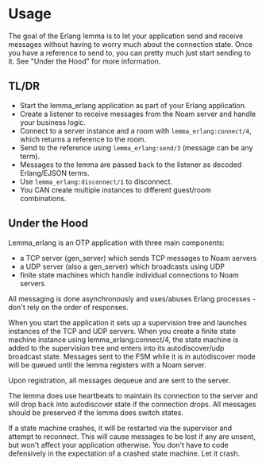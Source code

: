 # Usage
The goal of the Erlang lemma is to let your application send and receive messages without having to worry much about the connection state.  Once you have a reference to send to, you can pretty much just start sending to it. See "Under the Hood" for more information.

## TL/DR
 - Start the lemma_erlang application as part of your Erlang application.
 - Create a listener to receive messages from the Noam server and handle your business logic.
 - Connect to a server instance and a room with ```lemma_erlang:connect/4```, which returns a reference to the room.
 - Send to the reference using ```lemma_erlang:send/3``` (message can be any term).
 - Messages to the lemma are passed back to the listener as decoded Erlang/EJSON terms.
 - Use ```lemma_erlang:disconnect/1``` to disconnect.
 - You CAN create multiple instances to different guest/room combinations.

## Under the Hood
Lemma_erlang is an OTP application with three main components:
 - a TCP server (gen_server) which sends TCP messages to Noam servers
 - a UDP server (also a gen_server) which broadcasts using UDP
 - finite state machines which handle individual connections to Noam servers

All messaging is done asynchronously and uses/abuses Erlang processes - don't rely on the order of responses. 
 
When you start the application it sets up a supervision tree and launches instances of the TCP and UDP servers.  When you create a finite state machine instance using lemma_erlang:connect/4, the state machine is added to the supervision tree and enters into its autodiscover/udp broadcast state.  Messages sent to the FSM while it is in autodiscover mode will be queued until the lemma registers with a Noam server. 

Upon registration, all messages dequeue and are sent to the server.  

The lemma does use heartbeats to maintain its connection to the server and will drop back into autodiscover state if the connection drops.  All messages should be preserved if the lemma does switch states.  

If a state machine crashes, it will be restarted via the supervisor and attempt to reconnect. This will cause messages to be lost if any are unsent, but won't affect your application otherwise.  You don't have to code defensively in the expectation of a crashed state machine.  Let it crash.



